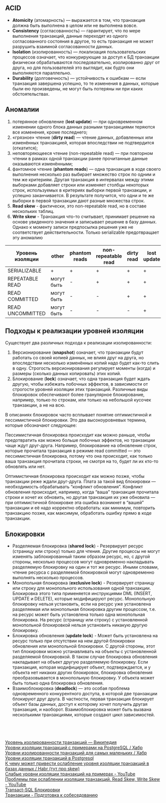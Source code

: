 ## ACID  
*	**Atomicity** (атомарность) — выражается в том, что транзакция должна быть выполнена в целом или не выполнена вовсе.  
*	**Consistency** (согласованность) — гарантирует, что по мере выполнения транзакций, данные переходят из одного согласованного состояния в другое, то есть транзакция не может разрушить взаимной согласованности данных.  
*	**Isolation** (изолированность) — локализация пользовательских процессов означает, что конкурирующие за доступ к БД транзакции физически обрабатываются последовательно, изолированно друг от друга, но для пользователей это выглядит, как будто они выполняются параллельно.  
*	**Durability** (долговечность) — устойчивость к ошибкам — если транзакция завершена успешно, то те изменения в данных, которые были ею произведены, не могут быть потеряны ни при каких обстоятельствах.  
  
  
## Аномалии
1.	потерянное обновление (**lost update**) — при одновременном изменении одного блока данных разными транзакциями теряются все изменения, кроме последнего;
2.	«грязное» чтение (**dirty read**) — чтение данных, добавленных или изменённых транзакцией, которая впоследствии не подтвердится (откатится);
3.	неповторяющееся чтение (non-repeatable read) — при повторном чтении в рамках одной транзакции ранее прочитанные данные оказываются изменёнными;
4.	фантомное чтение (**phantom reads**) — одна транзакция в ходе своего выполнения несколько раз выбирает множество строк по одним и тем же критериям. Другая транзакция в интервалах между этими выборками добавляет строки или изменяет столбцы некоторых строк, используемых в критериях выборки первой транзакции, и успешно заканчивается. В результате получится, что одни и те же выборки в первой транзакции дают разные множества строк.
5.	**Read skew** - фактически, это non-repeatable read, но в составе нескольких таблиц.
6.	**Write skew** - Транзакция что-то считывает, принимает решение на основе увиденного значения и записывает решение в базу данных. Однако к моменту записи предпосылка решения уже не соответствует действительности. Только serializable предотвращает эту аномалию

| **Уровень изоляции** | **other**  | **phantom reads** | **non-repeatable read** | **dirty read** | **lost update** |
| -------------------- | ---------- | ----------------- | ----------------------- | -------------- | --------------- |
| SERIALIZABLE         | +          | +                 | +                       | +              | +               |
| REPEATABLE READ      | могут быть | \-                | +                       | +              | +               |
| READ COMMITTED       | могут быть | \-                | \-                      | +              | +               |
| READ UNCOMMITTED     | могут быть | \-                | \-                      | \-             | +               |


## Подходы к реализации уровней изоляции
Существует два различных подхода к реализации изолированности: 
1. Версионирование (**snapshot**) означает, что транзакции будут работать со своей копией данных, не влияя друг на друга, но впоследствии несколько изменённых копий надо будет как-то слить в одну. Строгость версионирования регулирует моменты (когда) и размеры (сколько данных копировать) этих копий.
2. Блокирование (**lock**) означает, что одна транзакция будет ждать другую, чтобы избежать побочных эффектов, в зависимости от строгости уровней изоляции этих транзакций. Различные виды блокировок обеспечивают более гранулярное блокирование, например, только по строкам, или только на небольшой кусочек транзакции, а не на всю.

В описаниях блокировок часто всплывает понятие оптимистичной и пессимистичной блокировки. Это два высокоуровневых термина, которые обозначают следующее:

Пессимистичная блокировка происходит как можно раньше, чтобы предотвратить как можно больше побочных эффектов, но транзакции чаще ждут друг-друга. Например, блокирование на обновление строк, которые прочитала транзакция в режиме read committed — это пессимистичная блокировка, потому что она происходит, как только ваша транзакция прочитала строки, не смотря на то, будет ли их кто-то обновлять или нет.

Оптимистичная блокировка происходит как можно позже, чтобы транзакции реже ждали друг-друга. Плата за такой вид блокировки — необходимость обрабатывать “конфликт обновления”. Конфликт обновления происходит, например, когда “ваша” транзакция прочитала строки и хочет их обновить, но другая транзакция их уже обновила — при оптимистичной блокировке эта ошибка возникнет в “вашей” транзакции и её надо корректно обработать: как минимум, повторить транзакцию позже, как максимум, обработать ошибку прямо в коде транзакции.

## Блокировки
*	Разделяемая блокировка (**shared lock**) - Резервирует ресурс (страницу или строку) только для чтения. Другие процессы не могут изменять заблокированный таким образом ресурс, но, с другой стороны, несколько процессов могут одновременно накладывать разделяемую блокировку на один и тот же ресурс. Иными словами, чтение ресурса с разделяемой блокировкой могут одновременно выполнять несколько процессов.
*	Монопольная блокировка (**exclusive lock**) - Резервирует страницу или строку для монопольного использования одной транзакции. Блокировка этого типа применяется инструкциями DML (INSERT, UPDATE и DELETE), которые модифицируют ресурс. Монопольную блокировку нельзя установить, если на ресурс уже установлена разделяемая или монопольная блокировка другим процессом, т.е. на ресурс может быть установлена только одна монопольная блокировка. На ресурс (страницу или строку) с установленной монопольной блокировкой нельзя установить никакую другую блокировку.
*	Блокировка обновления (**update lock**) - Может быть установлена на ресурс только при отсутствии на нем другой блокировки обновления или монопольной блокировки. С другой стороны, этот тип блокировки можно устанавливать на объекты с установленной разделяемой блокировкой. В таком случае блокировка обновления накладывает на объект другую разделяемую блокировку. Если транзакция, которая модифицирует объект, подтверждается, и у объекта нет никаких других блокировок, блокировка обновления преобразовывается в монопольную блокировку. У объекта может быть только одна блокировка обновления.
*	Взаимоблокировка (**deadlock**) — это особая проблема одновременного конкурентного доступа, в которой две транзакции блокируют друг друга. В частности, первая транзакция блокирует объект базы данных, доступ к которому хочет получить другая транзакция, и наоборот. Взаимоблокировка может быть вызвана несколькими транзакциями, которые создают цикл зависимостей.


 
---
[Уровень изолированности транзакций — Википедия](https://ru.m.wikipedia.org/wiki/%D0%A3%D1%80%D0%BE%D0%B2%D0%B5%D0%BD%D1%8C_%D0%B8%D0%B7%D0%BE%D0%BB%D0%B8%D1%80%D0%BE%D0%B2%D0%B0%D0%BD%D0%BD%D0%BE%D1%81%D1%82%D0%B8_%D1%82%D1%80%D0%B0%D0%BD%D0%B7%D0%B0%D0%BA%D1%86%D0%B8%D0%B9)  
[Уровни изоляции транзакций с примерами на PostgreSQL / Хабр](https://habr.com/ru/articles/317884/)  
[Уровни изолированности транзакций для самых маленьких / Хабр](https://habr.com/ru/articles/469415/)  
[Уровни изоляции транзакций в Postgresql](https://gadjimuradov.ru/post/urovni-izolyacii-tranzakcij-v-postgresql/)  
[К чему может привести ослабление уровня изоляции транзакций в базах данных / Habr (тут про skew)](https://habr.com/ru/amp/publications/501294/)  
[Слабые уровни изоляции транзакций на примерах - YouTube](https://www.youtube.com/watch?v=HVGUGNC5iOk&list=WL&index=15&ab_channel=BPMN2ru)  
[Проблемы при ослаблении изоляции транзакций. Read Skew, Write Skew - YouTube](https://www.youtube.com/watch?v=brKxnP_YY30&ab_channel=SergeyNemchinskiy)  
[Transact-SQL Блокировки](https://professorweb.ru/my/sql-server/2012/level3/3_15.php)  
[Транзакции - Подготовка к собеседованию](https://folko.gitbook.io/podgotovka-k-sobesedovaniyu/bd/tranzakcii)
